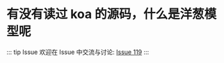 # 有没有读过 koa 的源码，什么是洋葱模型呢



::: tip Issue 
 欢迎在 Issue 中交流与讨论: [Issue 119](https://github.com/shfshanyue/Daily-Question/issues/119) 
:::



